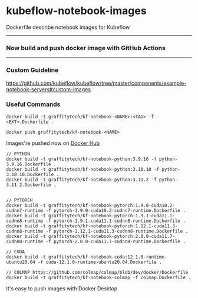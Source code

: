 # kubeflow-notebook-images

Dockerfile describe notebook images for Kubeflow
___________________
### Now build and push docker image with GitHub Actions
___________________

### Custom Guideline

https://github.com/kubeflow/kubeflow/tree/master/components/example-notebook-servers#custom-images

### Useful Commands

```
docker build -t graffitytech/kf-notebook-<NAME>:<TAG> -f <EXT>.Dockerfile .

docker push graffitytech/kf-notebook-<NAME>
```

Images're pushed now on [Docker Hub](https://hub.docker.com/u/graffitytech)

```
// PYTHON
docker build -t graffitytech/kf-notebook-python:3.9.16 -f python-3.9.16.Dockerfile .
docker build -t graffitytech/kf-notebook-python:3.10.10 -f python-3.10.10.Dockerfile .
docker build -t graffitytech/kf-notebook-python:3.11.2 -f python-3.11.2.Dockerfile .


// PYTORCH
docker build -t graffitytech/kf-notebook-pytorch:1.9.0-cuda10.2-cudnn7-runtime -f pytorch-1.9.0-cuda10.2-cudnn7-runtime.Dockerfile .
docker build -t graffitytech/kf-notebook-pytorch:1.9.1-cuda11.1-cudnn8-runtime -f pytorch-1.9.1-cuda11.1-cudnn8-runtime.Dockerfile .
docker build -t graffitytech/kf-notebook-pytorch:1.12.1-cuda11.3-cudnn8-runtime -f pytorch-1.12.1-cuda11.3-cudnn8-runtime.Dockerfile .
docker build -t graffitytech/kf-notebook-pytorch:2.0.0-cuda11.7-cudnn8-runtime -f pytorch-2.0.0-cuda11.7-cudnn8-runtime.Dockerfile .

// CUDA
docker build -t graffitytech/kf-notebook-cuda:12.1.0-runtime-ubuntu20.04 -f cuda-12.1.0-runtime-ubuntu20.04.Dockerfile .

// COLMAP https://github.com/colmap/colmap/blob/dev/docker/Dockerfile
docker build -t graffitytech/kf-notebook-colmap -f colmap.Dockerfile .
```

It's easy to push images with Docker Desktop
